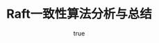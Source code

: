 ---
layout: post
title:  Raft一致性算法分析与总结
category: articles
tags: Paxos distributed-system consensus-algorithm
image:
    feature: head9.jpg
author:
    name:   WuYu
    avatar: bio-photo-alt.jpg
comments: true
share: true
---